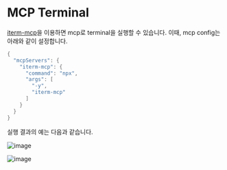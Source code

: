 # MCP Terminal

[iterm-mcp](https://github.com/ferrislucas/iterm-mcp)을 이용하면 mcp로 terminal을 실행할 수 있습니다. 이때, mcp config는 아래와 같이 설정합니다.

```java
{
  "mcpServers": {
    "iterm-mcp": {
      "command": "npx",
      "args": [
        "-y",
        "iterm-mcp"
      ]
    }
  }
}
```

실행 결과의 예는 다음과 같습니다.

![image](https://github.com/user-attachments/assets/9c787e9f-741c-4275-afbd-4e3f9e0e8ec8)


![image](https://github.com/user-attachments/assets/d9037523-f72d-41b7-a6e0-0457b59d55f1)
